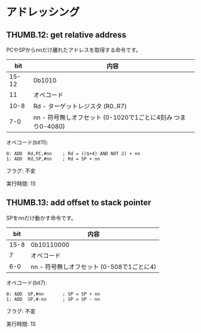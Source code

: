 # アドレッシング

## THUMB.12: get relative address

PCやSPからnnだけ離れたアドレスを取得する命令です。

 bit  |  内容
---- | ----
15-12 | 0b1010
11 | オペコード
10-8 | Rd - ターゲットレジスタ  (R0..R7)
7-0  | nn - 符号無しオフセット (0-1020で1ごとに4刻み つまり0-4080)

オペコード(bit11):

```
0: ADD  Rd,PC,#nn    ; Rd = (($+4) AND NOT 2) + nn
1: ADD  Rd,SP,#nn    ; Rd = SP + nn
```

フラグ: 不変

実行時間: 1S

## THUMB.13: add offset to stack pointer

SPをnnだけ動かす命令です。

 bit  |  内容
---- | ----
15-8 | 0b10110000
7   | オペコード
6-0 | nn - 符号無しオフセット (0-508で1ごとに4)

オペコード(bit7):

```
0: ADD  SP,#nn       ; SP = SP + nn
1: ADD  SP,#-nn      ; SP = SP - nn
```

フラグ: 不変

実行時間: 1S
